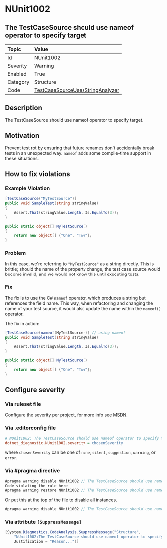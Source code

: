 # NUnit1002

## The TestCaseSource should use nameof operator to specify target

| Topic    | Value
| :--      | :--
| Id       | NUnit1002
| Severity | Warning
| Enabled  | True
| Category | Structure
| Code     | [TestCaseSourceUsesStringAnalyzer](https://github.com/nunit/nunit.analyzers/blob/3.8.0/src/nunit.analyzers/TestCaseSourceUsage/TestCaseSourceUsesStringAnalyzer.cs)

## Description

The TestCaseSource should use nameof operator to specify target.

## Motivation

Prevent test rot by ensuring that future renames don't accidentally break tests in an unexpected way. `nameof` adds some
compile-time support in these situations.

## How to fix violations

### Example Violation

```csharp
[TestCaseSource("MyTestSource")]
public void SampleTest(string stringValue)
{
    Assert.That(stringValue.Length, Is.EqualTo(3));
}

public static object[] MyTestSource()
{
    return new object[] {"One", "Two"};
}
```

### Problem

In this case, we're referring to `"MyTestSource"` as a string directly. This is brittle; should the name of the property
change, the test case source would become invalid, and we would not know this until executing tests.

### Fix

The fix is to use the C# `nameof` operator, which produces a string but references the field name. This way, when
refactoring and changing the name of your test source, it would also update the name within the `nameof()` operator.

The fix in action:

```csharp
[TestCaseSource(nameof(MyTestSource))] // using nameof
public void SampleTest(string stringValue)
{
    Assert.That(stringValue.Length, Is.EqualTo(3));
}

public static object[] MyTestSource()
{
    return new object[] {"One", "Two"};
}
```

<!-- start generated config severity -->
## Configure severity

### Via ruleset file

Configure the severity per project, for more info see
[MSDN](https://learn.microsoft.com/en-us/visualstudio/code-quality/using-rule-sets-to-group-code-analysis-rules?view=vs-2022).

### Via .editorconfig file

```ini
# NUnit1002: The TestCaseSource should use nameof operator to specify target
dotnet_diagnostic.NUnit1002.severity = chosenSeverity
```

where `chosenSeverity` can be one of `none`, `silent`, `suggestion`, `warning`, or `error`.

### Via #pragma directive

```csharp
#pragma warning disable NUnit1002 // The TestCaseSource should use nameof operator to specify target
Code violating the rule here
#pragma warning restore NUnit1002 // The TestCaseSource should use nameof operator to specify target
```

Or put this at the top of the file to disable all instances.

```csharp
#pragma warning disable NUnit1002 // The TestCaseSource should use nameof operator to specify target
```

### Via attribute `[SuppressMessage]`

```csharp
[System.Diagnostics.CodeAnalysis.SuppressMessage("Structure",
    "NUnit1002:The TestCaseSource should use nameof operator to specify target",
    Justification = "Reason...")]
```
<!-- end generated config severity -->
